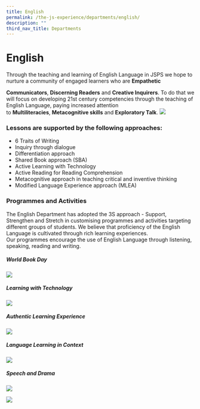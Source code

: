 ```yaml
---
title: English
permalink: /the-js-experience/departments/english/
description: ""
third_nav_title: Departments
---
```

# **English**

Through the teaching and learning of English Language in JSPS we hope to nurture a community of engaged learners who are **Empathetic** 

**Communicators**, **Discerning Readers** and **Creative Inquirers**. To do that we will focus on developing 21st century competencies through the teaching of English Language, paying increased attention to **Multiliteracies**, **Metacognitive skills** and **Exploratory Talk**.
![](/images/Infographic%20-%20English%20vA2%20(1)%20revised%20190520.jpg)

### Lessons are supported by the following approaches:

* 6 Traits of Writing
* Inquiry through dialogue
* Differentiation approach
* Shared Book approach (SBA)
* Active Learning with Technology
* Active Reading for Reading Comprehension
* Metacognitive approach in teaching critical and inventive thinking
* Modified Language Experience approach (MLEA) 

### Programmes and Activities

The English Department has adopted the 3S approach - Support, Strengthen and Stretch in customising programmes and activities targeting different groups of students. We believe that proficiency of the English Language is cultivated through rich learning experiences. Our programmes encourage the use of English Language through listening, speaking, reading and writing.

##### World Book Day
![](/images/World%20Book%20Day%202021.jpg)

##### Learning with Technology

![](/images/Writing%20with%20Tech%20kids.jpg)

##### Authentic Learning Experience

![](/images/Little%20Red%20Dot.jpg)

##### Language Learning in Context

![](/images/Langugae%20Learning%20in%20Context.jpg)

##### Speech and Drama

![](/images/Speech%20and%20Drama.jpg)

![](/images/Lower%20School%20Speech%20and%20Drama.jpg)